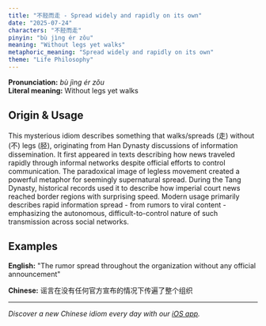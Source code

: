 ```yaml
---
title: "不胫而走 - Spread widely and rapidly on its own"
date: "2025-07-24"
characters: "不胫而走"
pinyin: "bù jìng ér zǒu"
meaning: "Without legs yet walks"
metaphoric_meaning: "Spread widely and rapidly on its own"
theme: "Life Philosophy"
---
```


**Pronunciation:** *bù jìng ér zǒu*  
**Literal meaning:** Without legs yet walks

## Origin & Usage

This mysterious idiom describes something that walks/spreads (走) without (不) legs (胫), originating from Han Dynasty discussions of information dissemination. It first appeared in texts describing how news traveled rapidly through informal networks despite official efforts to control communication. The paradoxical image of legless movement created a powerful metaphor for seemingly supernatural spread. During the Tang Dynasty, historical records used it to describe how imperial court news reached border regions with surprising speed. Modern usage primarily describes rapid information spread - from rumors to viral content - emphasizing the autonomous, difficult-to-control nature of such transmission across social networks.

## Examples

**English:** "The rumor spread throughout the organization without any official announcement"

**Chinese:** 谣言在没有任何官方宣布的情况下传遍了整个组织

---

*Discover a new Chinese idiom every day with our [iOS app](https://apps.apple.com/us/app/daily-chinese-idioms/id6740611324).*
